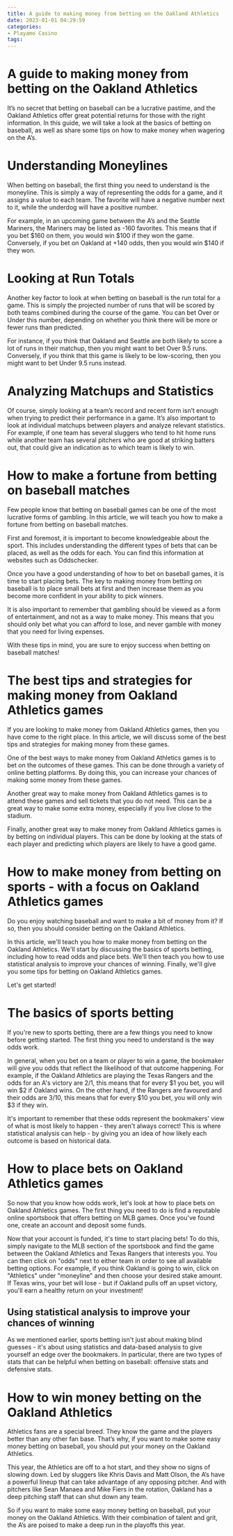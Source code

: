 ```yaml
---
title: A guide to making money from betting on the Oakland Athletics
date: 2023-01-01 04:29:59
categories:
- Playamo Casino
tags:
---
```



#  A guide to making money from betting on the Oakland Athletics

It’s no secret that betting on baseball can be a lucrative pastime, and the Oakland Athletics offer great potential returns for those with the right information. In this guide, we will take a look at the basics of betting on baseball, as well as share some tips on how to make money when wagering on the A’s.

# Understanding Moneylines

When betting on baseball, the first thing you need to understand is the moneyline. This is simply a way of representing the odds for a game, and it assigns a value to each team. The favorite will have a negative number next to it, while the underdog will have a positive number.

For example, in an upcoming game between the A’s and the Seattle Mariners, the Mariners may be listed as -160 favorites. This means that if you bet $160 on them, you would win $100 if they won the game. Conversely, if you bet on Oakland at +140 odds, then you would win $140 if they won.

# Looking at Run Totals

Another key factor to look at when betting on baseball is the run total for a game. This is simply the projected number of runs that will be scored by both teams combined during the course of the game. You can bet Over or Under this number, depending on whether you think there will be more or fewer runs than predicted.

For instance, if you think that Oakland and Seattle are both likely to score a lot of runs in their matchup, then you might want to bet Over 9.5 runs. Conversely, if you think that this game is likely to be low-scoring, then you might want to bet Under 9.5 runs instead.

# Analyzing Matchups and Statistics

Of course, simply looking at a team’s record and recent form isn’t enough when trying to predict their performance in a game. It’s also important to look at individual matchups between players and analyze relevant statistics. For example, if one team has several sluggers who tend to hit home runs while another team has several pitchers who are good at striking batters out, that could give an indication as to which team is likely to win.

#  How to make a fortune from betting on baseball matches

Few people know that betting on baseball games can be one of the most lucrative forms of gambling. In this article, we will teach you how to make a fortune from betting on baseball matches.

First and foremost, it is important to become knowledgeable about the sport. This includes understanding the different types of bets that can be placed, as well as the odds for each. You can find this information at websites such as Oddschecker.

Once you have a good understanding of how to bet on baseball games, it is time to start placing bets. The key to making money from betting on baseball is to place small bets at first and then increase them as you become more confident in your ability to pick winners.

It is also important to remember that gambling should be viewed as a form of entertainment, and not as a way to make money. This means that you should only bet what you can afford to lose, and never gamble with money that you need for living expenses.

With these tips in mind, you are sure to enjoy success when betting on baseball matches!

#  The best tips and strategies for making money from Oakland Athletics games

If you are looking to make money from Oakland Athletics games, then you have come to the right place. In this article, we will discuss some of the best tips and strategies for making money from these games.

One of the best ways to make money from Oakland Athletics games is to bet on the outcomes of these games. This can be done through a variety of online betting platforms. By doing this, you can increase your chances of making some money from these games.

Another great way to make money from Oakland Athletics games is to attend these games and sell tickets that you do not need. This can be a great way to make some extra money, especially if you live close to the stadium.

 Finally, another great way to make money from Oakland Athletics games is by betting on individual players. This can be done by looking at the stats of each player and predicting which players are likely to have a good game.

#  How to make money from betting on sports - with a focus on Oakland Athletics games

Do you enjoy watching baseball and want to make a bit of money from it? If so, then you should consider betting on the Oakland Athletics.

In this article, we'll teach you how to make money from betting on the Oakland Athletics. We'll start by discussing the basics of sports betting, including how to read odds and place bets. We'll then teach you how to use statistical analysis to improve your chances of winning. Finally, we'll give you some tips for betting on Oakland Athletics games.

Let's get started!

# The basics of sports betting

If you're new to sports betting, there are a few things you need to know before getting started. The first thing you need to understand is the way odds work.

In general, when you bet on a team or player to win a game, the bookmaker will give you odds that reflect the likelihood of that outcome happening. For example, if the Oakland Athletics are playing the Texas Rangers and the odds for an A's victory are 2/1, this means that for every $1 you bet, you will win $2 if Oakland wins. On the other hand, if the Rangers are favoured and their odds are 3/10, this means that for every $10 you bet, you will only win $3 if they win.

It's important to remember that these odds represent the bookmakers' view of what is most likely to happen - they aren't always correct! This is where statistical analysis can help - by giving you an idea of how likely each outcome is based on historical data.

# How to place bets on Oakland Athletics games

So now that you know how odds work, let's look at how to place bets on Oakland Athletics games. The first thing you need to do is find a reputable online sportsbook that offers betting on MLB games. Once you've found one, create an account and deposit some funds.

Now that your account is funded, it's time to start placing bets! To do this, simply navigate to the MLB section of the sportsbook and find the game between the Oakland Athletics and Texas Rangers that interests you. You can then click on "odds" next to either team in order to see all available betting options. For example, if you think Oakland is going to win, click on "Athletics" under "moneyline" and then choose your desired stake amount. If Texas wins, your bet will lose - but if Oakland pulls off an upset victory, you'll earn a healthy return on your investment!


## Using statistical analysis to improve your chances of winning

 As we mentioned earlier, sports betting isn't just about making blind guesses - it's about using statistics and data-based analysis to give yourself an edge over the bookmakers. In particular, there are two types of stats that can be helpful when betting on baseball: offensive stats and defensive stats.

#  How to win money betting on the Oakland Athletics

Athletics fans are a special breed. They know the game and the players better than any other fan base. That’s why, if you want to make some easy money betting on baseball, you should put your money on the Oakland Athletics.

This year, the Athletics are off to a hot start, and they show no signs of slowing down. Led by sluggers like Khris Davis and Matt Olson, the A’s have a powerful lineup that can take advantage of any opposing pitcher. And with pitchers like Sean Manaea and Mike Fiers in the rotation, Oakland has a deep pitching staff that can shut down any team.

So if you want to make some easy money betting on baseball, put your money on the Oakland Athletics. With their combination of talent and grit, the A’s are poised to make a deep run in the playoffs this year.